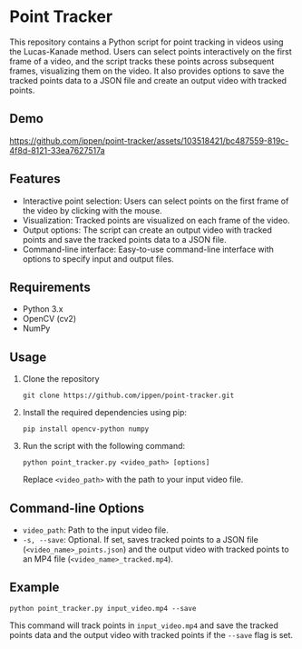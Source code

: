 # Point Tracker

This repository contains a Python script for point tracking in videos using the Lucas-Kanade method. Users can select points interactively on the first frame of a video, and the script tracks these points across subsequent frames, visualizing them on the video. It also provides options to save the tracked points data to a JSON file and create an output video with tracked points.

## Demo

https://github.com/ippen/point-tracker/assets/103518421/bc487559-819c-4f8d-8121-33ea7627517a

## Features

- Interactive point selection: Users can select points on the first frame of the video by clicking with the mouse.
- Visualization: Tracked points are visualized on each frame of the video.
- Output options: The script can create an output video with tracked points and save the tracked points data to a JSON file.
- Command-line interface: Easy-to-use command-line interface with options to specify input and output files.

## Requirements

- Python 3.x
- OpenCV (cv2)
- NumPy

## Usage

1. Clone the repository
    ```
    git clone https://github.com/ippen/point-tracker.git
    ```

2. Install the required dependencies using pip:

    ```
    pip install opencv-python numpy
    ```

3. Run the script with the following command:

    ```
    python point_tracker.py <video_path> [options]
    ```

    Replace `<video_path>` with the path to your input video file.

## Command-line Options

- `video_path`: Path to the input video file.
- `-s, --save`: Optional. If set, saves tracked points to a JSON file (`<video_name>_points.json`) and the output video with tracked points to an MP4 file (`<video_name>_tracked.mp4`).

## Example

```
python point_tracker.py input_video.mp4 --save
```

This command will track points in `input_video.mp4` and save the tracked points data and the output video with tracked points if the `--save` flag is set.